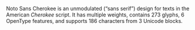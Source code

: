 Noto Sans Cherokee is an unmodulated (“sans serif”) design for texts in the American _Cherokee_ script. It has multiple weights, contains 273 glyphs, 6 OpenType features, and supports 186 characters from 3 Unicode blocks.
